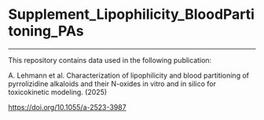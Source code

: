 # Supplement_Lipophilicity_BloodPartitoning_PAs

___

This repository contains data used in the following publication:

A. Lehmann et al. Characterization of lipophilicity and blood partitioning of pyrrolizidine alkaloids and their N-oxides in vitro and in silico for toxicokinetic modeling. (2025)

https://doi.org/10.1055/a-2523-3987
